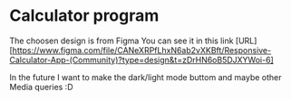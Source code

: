 # Calculator program

The choosen design is from Figma
You can see it in this link [URL][https://www.figma.com/file/CANeXRPfLhxN6ab2vXKBft/Responsive-Calculator-App-(Community)?type=design&t=zDrHN6oB5DJXYWoi-6]

In the future I want to make the dark/light mode buttom and maybe other Media queries :D